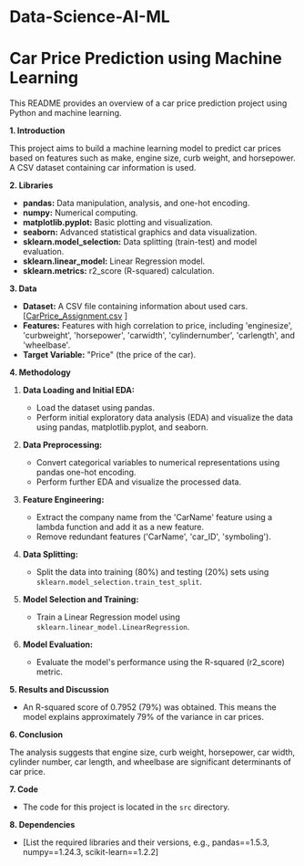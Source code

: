 # Data-Science-AI-ML
# Car Price Prediction using Machine Learning

This README provides an overview of a car price prediction project using Python and machine learning.

**1. Introduction**

This project aims to build a machine learning model to predict car prices based on features such as make, engine size, curb weight, and horsepower. A CSV dataset containing car information is used.

**2. Libraries**

*   **pandas:** Data manipulation, analysis, and one-hot encoding.
*   **numpy:** Numerical computing.
*   **matplotlib.pyplot:** Basic plotting and visualization.
*   **seaborn:** Advanced statistical graphics and data visualization.
*   **sklearn.model_selection:** Data splitting (train-test) and model evaluation.
*   **sklearn.linear_model:** Linear Regression model.
*   **sklearn.metrics:** r2_score (R-squared) calculation.

**3. Data**

*   **Dataset:** A CSV file containing information about used cars.
[[CarPrice_Assignment.csv](https://github.com/user-attachments/files/18334230/CarPrice_Assignment.csv)
]
*   **Features:** Features with high correlation to price, including 'enginesize', 'curbweight', 'horsepower', 'carwidth', 'cylindernumber', 'carlength', and 'wheelbase'.
*   **Target Variable:** "Price" (the price of the car).

**4. Methodology**

1.  **Data Loading and Initial EDA:**
    *   Load the dataset using pandas.
    *   Perform initial exploratory data analysis (EDA) and visualize the data using pandas, matplotlib.pyplot, and seaborn.

2.  **Data Preprocessing:**
    *   Convert categorical variables to numerical representations using pandas one-hot encoding.
    *   Perform further EDA and visualize the processed data.

3.  **Feature Engineering:**
    *   Extract the company name from the 'CarName' feature using a lambda function and add it as a new feature.
    *   Remove redundant features ('CarName', 'car_ID', 'symboling').

4.  **Data Splitting:**
    *   Split the data into training (80%) and testing (20%) sets using `sklearn.model_selection.train_test_split`.

5.  **Model Selection and Training:**
    *   Train a Linear Regression model using `sklearn.linear_model.LinearRegression`.

6.  **Model Evaluation:**
    *   Evaluate the model's performance using the R-squared (r2_score) metric.

**5. Results and Discussion**

*   An R-squared score of 0.7952 (79%) was obtained. This means the model explains approximately 79% of the variance in car prices.

**6. Conclusion**

The analysis suggests that engine size, curb weight, horsepower, car width, cylinder number, car length, and wheelbase are significant determinants of car price.

**7. Code**

*   The code for this project is located in the `src` directory.

**8. Dependencies**

* [List the required libraries and their versions, e.g., pandas==1.5.3, numpy==1.24.3, scikit-learn==1.2.2]


